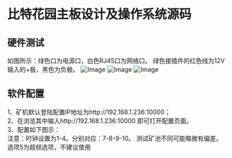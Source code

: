 比特花园主板设计及操作系统源码
=======

硬件测试
------------------------------
如图所示：绿色口为电源口，白色RJ45口为网络口。
绿色接插件的红色线为12V输入的+极，黑色为负极。
![Image](https://github.com/viktorzhong/btcgarden_PCB/raw/master/Screenshots/2.jpg)
![Image](https://github.com/viktorzhong/btcgarden_PCB/raw/master/Screenshots/3.jpg)
![Image](https://github.com/viktorzhong/btcgarden_PCB/raw/master/Screenshots/4.jpg)

软件配置
-----------------------------------
1、矿机默认登陆配置IP地址为http://192.168.1.236:10000；</br>
2、在浏览其中输入http://192.168.1.236:10000 即可打开配置页面。</br>
3、配置如下图示：</br>
注意：时钟设置为1-4。分别对应：7-8-9-10。
测试矿池不同可能略微有偏差。选项5为超频选项，不建议使用
